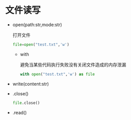 # 文件读写

- open(path:str,mode:str)

  打开文件

  ```python
  file=open("test.txt",'w')
  ```

  - with

    避免当某些代码执行失败没有关闭文件造成的内存泄漏

    ```python
    with open("test.txt",'w') as file
    ```

    

- write(content:str)

- .close()

  ```python
  file.close()
  ```

- .read()